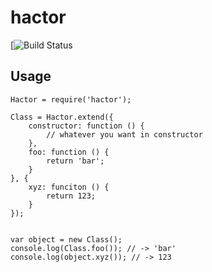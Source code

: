 # hactor

[![Build Status](https://travis-ci.org/indieforger/hactor.svg?branch=master)


## Usage

```
Hactor = require('hactor');

Class = Hactor.extend({
	constructor: function () {
		// whatever you want in constructor		
	},
	foo: function () {
		return 'bar';
	}
}, {
	xyz: funciton () {
		return 123;
	}
});


var object = new Class();
console.log(Class.foo()); // -> 'bar'
console.log(object.xyz()); // -> 123
```
